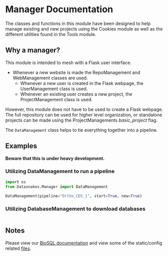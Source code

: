 Manager Documentation
======================
The classes and functions in this module have been designed to help manage
existing and new projects using the Cookies module as well as
the different utilities found in the Tools module.

## Why a manager?

This module is intended to mesh with a Flask user interface.
* Whenever a new website is made the RepoManagement and WebManagement classes
are used.
    * Whenever a new user is created in the Flask webpage,
    the UserManagement class is used.
    * Whenever an existing user creates a new project,
    the ProjectManagement class is used.

However, this module does not have to be used to create a Flask
webpage.  The full repository can be used for higher level organization,
or standalone projects can be made using the ProjectManagements
_basic_project_ flag.

The `DataManagement` class helps to tie everything together into a pipeline.


## Examples

**Beware that this is under heavy development.**
###  Utilizing DataManagement to run a pipeline
```python
import os
from Datasnakes.Manager import DataManagement

DataManagement(pipeline="Ortho_CDS_1", start=True, new=True)
```

### Utilizing DatabaseManagement to download databases
```python
```


## Notes
Please view our [BioSQL documentation](https://github.com/datasnakes/OrthoEvolution/tree/master/OrthoEvol/Manager/BioSQL/README.md) and view some of the
static/config related [files](https://github.com/datasnakes/OrthoEvolution/tree/master/OrthoEvol/Manager/config/).
